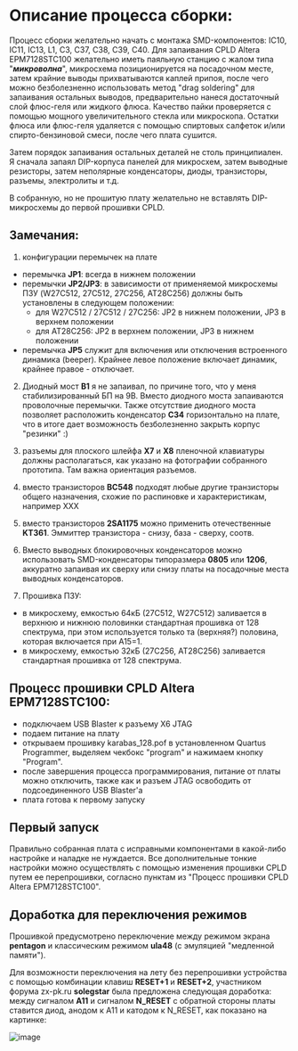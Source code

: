 # Описание процесса сборки:

Процесс сборки желательно начать с монтажа SMD-компонентов: IC10, IC11, IC13, L1, C3, C37, C38, C39, C40. Для запаивания CPLD Altera EPM7128STC100 желательно иметь паяльную станцию с жалом типа "***микроволна***", микросхема позиционируется на посадочном месте, затем крайние выводы прихватываются каплей припоя, после чего можно безболезненно использовать метод "drag soldering" для запаивания остальных выводов, предварительно нанеся достаточный слой флюс-геля или жидкого флюса. Качество пайки проверяется с помощью мощного увеличительного стекла или микроскопа. Остатки флюса или флюс-геля удаляется с помощью спиртовых салфеток и/или спирто-бензиновой смеси, после чего плата сушится.

Затем порядок запаивания остальных деталей не столь принципиален. Я сначала запаял DIP-корпуса панелей для микросхем, затем выводные резисторы, затем неполярные конденсаторы, диоды, транзисторы, разъемы, электролиты и т.д.

В собранную, но не прошитую плату желательно не вставлять DIP-микросхемы до первой прошивки CPLD.

## Замечания:

1) конфигурации перемычек на плате

* перемычка **JP1**: всегда в нижнем положении
* перемычки **JP2/JP3**: в зависимости от применяемой микросхемы ПЗУ (W27C512, 27C512, 27C256, AT28C256) должны быть установлены в следующем положении:
	* для W27C512 / 27C512 / 27C256: JP2 в нижнем положении, JP3 в верхнем положении
	* для AT28C256: JP2 в верхнем положении, JP3 в нижнем положении
* перемычка **JP5** служит для включения или отключения встроенного динамика (beeper). Крайнее левое положение включает динамик, крайнее правое - отключает.

2) Диодный мост **B1** я не запаивал, по причине того, что у меня стабилизированный БП на 9В. Вместо диодного моста запаиваются проволочные перемычки. Также отсутствие диодного моста позволяет расположить конденсатор **C34** горизонтально на плате, что в итоге дает возможность безболезненно закрыть корпус "резинки" :)

3) разъемы для плоского шлейфа **X7** и **X8** пленочной клавиатуры должны располагаться, как указано на фотографии собранного прототипа. Там важна ориентация разъемов.

4) вместо транзисторов **BC548** подходят любые другие транзисторы общего назначения, схожие по распиновке и характеристикам, например XXX

5) вместо транзисторов **2SA1175** можно применить отечественные **KT361**. Эммиттер транзистора - снизу, база - сверху, соотв.

6) Вместо выводных блокировочных конденсаторов можно использовать SMD-конденсаторы типоразмера **0805** или **1206**, аккуратно запаивая их сверху или снизу платы на посадочные места выводных конденсаторов.

7) Прошивка ПЗУ:

- в микросхему, емкостью 64кБ (27C512, W27C512) заливается в верхнюю и нижнюю половинки стандартная прошивка от 128 спектрума, при этом используется только та (верхняя?) половина, которая включается при A15=1.
- в микросхему, емкостью 32кБ (27C256, AT28C256) заливается стандартная прошивка от 128 спектрума.

## Процесс прошивки CPLD Altera EPM7128STC100:

* подключаем USB Blaster к разъему X6 JTAG
* подаем питание на плату
* открываем прошивку karabas_128.pof в установленном Quartus Programmer, выделяем чекбокс "program" и нажимаем кнопку "Program".
* после завершения процесса программирования, питание от платы можно отключить, также как и разъем JTAG освободить от подсоединенного USB Blaster'а
* плата готова к первому запуску

## Первый запуск

Правильно собранная плата с исправными компонентами в какой-либо настройке и наладке не нуждается.
Все дополнительные тонкие настройки можно осуществлять с помощью изменения прошивки CPLD путем ее перепрошивки, согласно пунктам из "Процесс прошивки CPLD Altera EPM7128STC100".

## Доработка для переключения режимов

Прошивкой предусмотрено переключение между режимом экрана **pentagon** и классическим режимом **ula48** (с эмуляцией "медленной памяти"). 

Для возможности переключения на лету без перепрошивки устройства с помощью комбинации клавиш **RESET+1** и **RESET+2**, участником форума zx-pk.ru **solegstar** была предложена следующая доработка: между сигналом **A11** и сигналом **N_RESET** с обратной стороны платы ставится диод, анодом к A11 и катодом к N_RESET, как показано на картинке:

![image](https://github.com/andykarpov/karabas-128/raw/master/docs/mode_switch_patch.jpg)

